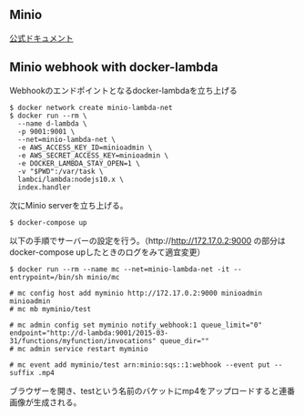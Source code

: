 ## Minio

[公式ドキュメント](https://docs.min.io/)


## Minio webhook with docker-lambda

Webhookのエンドポイントとなるdocker-lambdaを立ち上げる
```
$ docker network create minio-lambda-net
$ docker run --rm \
  --name d-lambda \
  -p 9001:9001 \
  --net=minio-lambda-net \
  -e AWS_ACCESS_KEY_ID=minioadmin \
  -e AWS_SECRET_ACCESS_KEY=minioadmin \
  -e DOCKER_LAMBDA_STAY_OPEN=1 \
  -v "$PWD":/var/task \
  lambci/lambda:nodejs10.x \
  index.handler
```


次にMinio serverを立ち上げる。

```
$ docker-compose up
```

以下の手順でサーバーの設定を行う。（http://http://172.17.0.2:9000 の部分はdocker-compose upしたときのログをみて適宜変更）

```
$ docker run --rm --name mc --net=minio-lambda-net -it --entrypoint=/bin/sh minio/mc

# mc config host add myminio http://172.17.0.2:9000 minioadmin minioadmin
# mc mb myminio/test

# mc admin config set myminio notify_webhook:1 queue_limit="0"  endpoint="http://d-lambda:9001/2015-03-31/functions/myfunction/invocations" queue_dir=""
# mc admin service restart myminio

# mc event add myminio/test arn:minio:sqs::1:webhook --event put --suffix .mp4
```

ブラウザーを開き、testという名前のバケットにmp4をアップロードすると連番画像が生成される。
